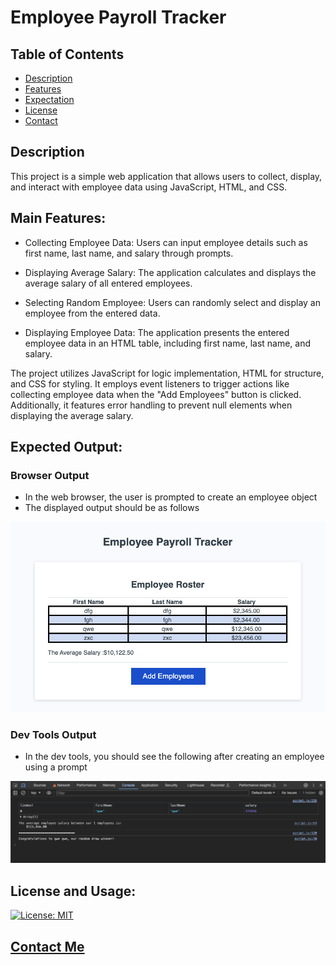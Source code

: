 # Employee Payroll Tracker

## Table of Contents

- [Description](#description)
- [Features](#features)
- [Expectation](#expectation)
- [License](#license)
- [Contact](#contact)

## Description

This project is a simple web application that allows users to collect, display, and interact with employee data using JavaScript, HTML, and CSS.

## Main Features:

- Collecting Employee Data: Users can input employee details such as first name, last name, and salary through prompts.

- Displaying Average Salary: The application calculates and displays the average salary of all entered employees.

- Selecting Random Employee: Users can randomly select and display an employee from the entered data.

- Displaying Employee Data: The application presents the entered employee data in an HTML table, including first name, last name, and salary.

The project utilizes JavaScript for logic implementation, HTML for structure, and CSS for styling. It employs event listeners to trigger actions like collecting employee data when the "Add Employees" button is clicked. Additionally, it features error handling to prevent null elements when displaying the average salary.

## Expected Output:

### Browser Output
- In the web browser, the user is prompted to create an employee object
- The displayed output should be as follows

![screenshot-1](./Develop/assets/images/screenshot-1.png)

### Dev Tools Output
- In the dev tools, you should see the following after creating an employee using a prompt

![screenshot-2](./Develop/assets/images/screenshot-2.png)

## License and Usage:
[![License: MIT](https://img.shields.io/badge/License-MIT-yellow.svg)](https://opensource.org/licenses/MIT)

## [Contact Me](mailto:peensbryan75@gmail.com)